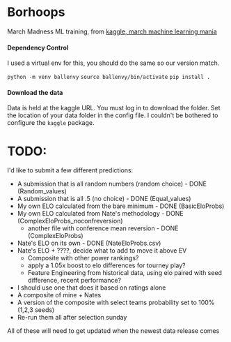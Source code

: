 # Borhoops
March Madness ML training, from [kaggle, march machine learning mania](https://www.kaggle.com/competitions/march-machine-learning-mania-2025)


#### Dependency Control
I used a virtual env for this, you should do the same so our version match.

`python -m venv ballenvy`
`source ballenvy/bin/activate`
`pip install .`

#### Download the data
Data is held at the kaggle URL. You must log in to download the folder. Set the location of your data folder in the config file. I couldn't be bothered to configure the `kaggle` package.

# TODO:
I'd like to submit a few different predictions:
- A submission that is all random numbers (random choice) - DONE (Random_values)
- A submission that is all .5 (no choice) - DONE (Equal_values)
- My own ELO calculated from the bare minimum - DONE (BasicEloProbs)
- My own ELO calculated from Nate's methodology - DONE (ComplexEloProbs_noconfreversion)
    -  another file with conference mean reversion - DONE (ComplexEloProbs)
- Nate's ELO on its own - DONE (NateEloProbs.csv)
- Nate's ELO + ????, decide what to add to move it above EV
    -  Composite with other power rankings?
    -  apply a 1.05x boost to elo differences for tourney play?
    -  Feature Engineering from historical data, using elo paired with seed difference, recent performance?
- I should use one that does it based on ratings alone
- A composite of mine + Nates
- A version of the composite with select teams probability set to 100% (1,2,3 seeds)
- Re-run them all after selection sunday

All of these will need to get updated when the newest data release comes

